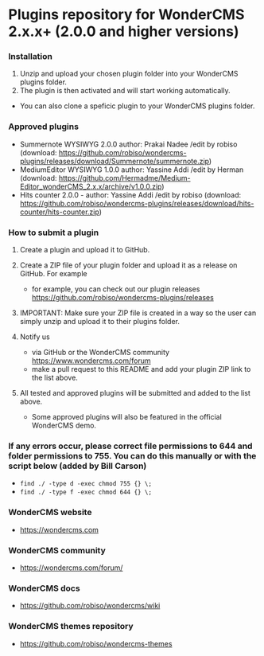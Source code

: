 # Plugins repository for WonderCMS 2.x.x+ (2.0.0 and higher versions)

### Installation
1. Unzip and upload your chosen plugin folder into your WonderCMS plugins folder.
2. The plugin is then activated and will start working automatically.
- You can also clone a speficic plugin to your WonderCMS plugins folder.

### Approved plugins
- Summernote WYSIWYG 2.0.0 author: Prakai Nadee /edit by robiso (download: https://github.com/robiso/wondercms-plugins/releases/download/Summernote/summernote.zip)
- MediumEditor WYSIWYG 1.0.0 author: Yassine Addi /edit by Herman (download: https://github.com/Hermadme/Medium-Editor_wonderCMS_2.x.x/archive/v1.0.0.zip)
- Hits counter 2.0.0 - author: Yassine Addi /edit by robiso (download: https://github.com/robiso/wondercms-plugins/releases/download/hits-counter/hits-counter.zip)

### How to submit a plugin
1. Create a plugin and upload it to GitHub.

2. Create a ZIP file of your plugin folder and upload it as a release on GitHub. For example
   - for example, you can check out our plugin releases https://github.com/robiso/wondercms-plugins/releases
   
3. IMPORTANT: Make sure your ZIP file is created in a way so the user can simply unzip and upload it to their plugins folder.

4. Notify us
   - via GitHub or the WonderCMS community https://www.wondercms.com/forum
   - make a pull request to this README and add your plugin ZIP link to the list above.

5. All tested and approved plugins will be submitted and added to the list above.
   - Some approved plugins will also be featured in the official WonderCMS demo.

### If any errors occur, please correct file permissions to 644 and folder permissions to 755. You can do this manually or with the script below (added by Bill Carson)
  - `find ./ -type d -exec chmod 755 {} \;`
  - `find ./ -type f -exec chmod 644 {} \;`

### WonderCMS website
- https://wondercms.com

### WonderCMS community
- https://wondercms.com/forum/

### WonderCMS docs
- https://github.com/robiso/wondercms/wiki

### WonderCMS themes repository
- https://github.com/robiso/wondercms-themes
